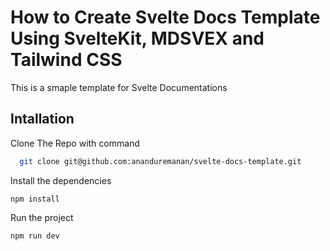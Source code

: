 # How to Create Svelte Docs Template Using SvelteKit, MDSVEX and Tailwind CSS

This is a smaple template for Svelte Documentations

## Intallation

Clone The Repo with command

```bash
  git clone git@github.com:ananduremanan/svelte-docs-template.git
```

Install the dependencies
```
npm install
```

Run the project

```
npm run dev
```
